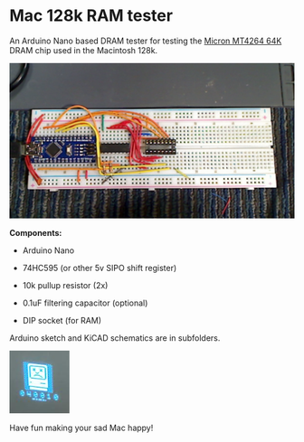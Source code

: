# Mac 128k RAM tester

An Arduino Nano based DRAM tester for testing the [Micron MT4264 64K](https://datasheetspdf.com/pdf-file/559895/MicronTechnology/MT4264/1) DRAM chip used in the Macintosh 128k.

![./tester.png](./tester.png)

**Components:**

- Arduino Nano

- 74HC595 (or other 5v SIPO shift register)

- 10k pullup resistor (2x)

- 0.1uF filtering capacitor (optional)

- DIP socket (for RAM)
  
  

Arduino sketch and KiCAD schematics are in subfolders.



![](./sad.png)

Have fun making your sad Mac happy!


